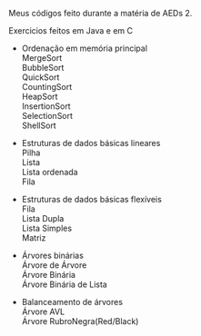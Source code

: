 Meus códigos feito durante a matéria de AEDs 2.

Exercicios feitos em Java e em C

- Ordenação em memória principal <br>
  MergeSort<br>
  BubbleSort<br>
  QuickSort<br>
  CountingSort<br>
  HeapSort<br>
  InsertionSort<br>
  SelectionSort<br>
  ShellSort<br>
  
- Estruturas de dados básicas lineares <br>
  Pilha<br>
  Lista<br>
  Lista ordenada<br>
  Fila<br>

- Estruturas de dados básicas flexíveis <br>
  Fila<br> 
  Lista Dupla<br>
  Lista Simples<br>
  Matriz<br>

- Árvores binárias <br>
  Árvore de Árvore<br>
  Árvore Binária<br>
  Árvore Binária de Lista<br>
  
  
- Balanceamento de árvores <br>
  Árvore AVL<br>
  Árvore RubroNegra(Red/Black)<br>


  
